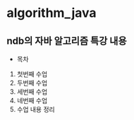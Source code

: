 algorithm_java
=================================
ndb의 자바 알고리즘 특강 내용 
-----------------------------------
- 목차
1. 첫번째 수업
2. 두번째 수업
3. 세번째 수업
4. 네번째 수업
5. 수업 내용 정리
